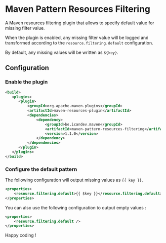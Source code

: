 # Maven Pattern Resources Filtering

A Maven resources filtering plugin that allows to specify default value for missing filter value.

When the plugin is enabled, any missing filter value will be logged and transformed according to the `resource.filtering.default` configuration.

By default, any missing values will be written as `${key}`.

## Configuration

### Enable the plugin
```xml
<build>
   <plugins>
      <plugin>
          <groupId>org.apache.maven.plugins</groupId>
          <artifactId>maven-resources-plugin</artifactId>
          <dependencies>
              <dependency>
                  <groupId>be.icandev.maven</groupId>
                  <artifactId>maven-pattern-resources-filtering</artifactId>
                  <version>1.1.0</version>
              </dependency>
          </dependencies>
      </plugin>
   </plugins>
</build>
```

### Configure the default pattern

The following configuration will output missing values as `{{ key }}`.
```xml
<properties>
    <resource.filtering.default>{{ $key }}</resource.filtering.default>
</properties>
```

You can also use the following configuration to output empty values :
```xml
<properties>
    <resource.filtering.default />
</properties>
```


Happy coding !
